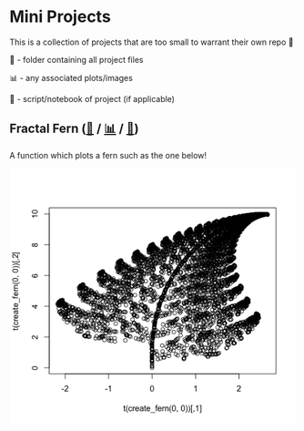 # Mini Projects

This is a collection of projects that are too small to warrant their own repo 🎨

📁 - folder containing all project files

📊 - any associated plots/images

📃 - script/notebook of project (if applicable) 


## Fractal Fern ([📁](fractals) / [📊](fractals/fractal_fern.png/) / [📃](fractals/fern_function.Rmd))

A function which plots a fern such as the one below!

![](fractals/fractal_fern.png)

